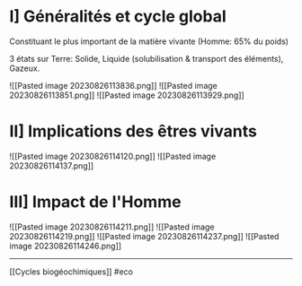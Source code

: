 
# I] Généralités et cycle global

Constituant le plus important de la matière vivante (Homme: 65% du poids)

3 états sur Terre: Solide, Liquide (solubilisation & transport des éléments), Gazeux.

![[Pasted image 20230826113836.png]]
![[Pasted image 20230826113851.png]]
![[Pasted image 20230826113929.png]]

# II] Implications des êtres vivants

![[Pasted image 20230826114120.png]]
![[Pasted image 20230826114137.png]]

# III] Impact de l'Homme

![[Pasted image 20230826114211.png]]
![[Pasted image 20230826114219.png]]
![[Pasted image 20230826114237.png]]
![[Pasted image 20230826114246.png]]



_____
[[Cycles biogéochimiques]] #eco 